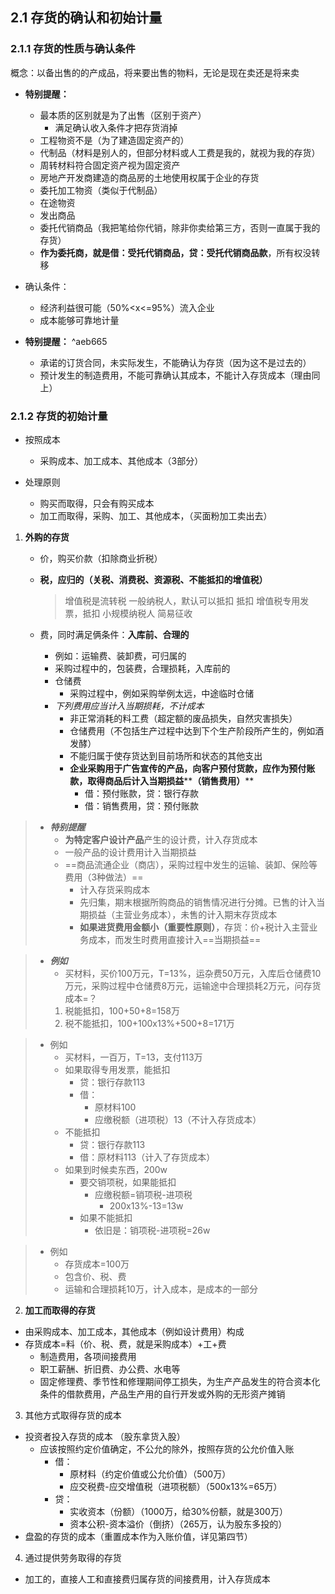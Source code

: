 ## 2.1 存货的确认和初始计量

### 2.1.1 存货的性质与确认条件

概念：以备出售的的产成品，将来要出售的物料，无论是现在卖还是将来卖

- **特别提醒：**
	- 最本质的区别就是为了出售（区别于资产）
		- 满足确认收入条件才把存货消掉
	- 工程物资不是（为了建造固定资产的）
	- 代制品（材料是别人的，但部分材料或人工费是我的，就视为我的存货）
	- 周转材料符合固定资产视为固定资产
	- 房地产开发商建造的商品房的土地使用权属于企业的存货
	- 委托加工物资（类似于代制品）
	- 在途物资
	- 发出商品
	- 委托代销商品（我把笔给你代销，除非你卖给第三方，否则一直属于我的存货）
	- **作为委托商，就是借：受托代销商品，贷：受托代销商品款**，所有权没转移

- 确认条件：
	- 经济利益很可能（50%<x<=95%）流入企业
	- 成本能够可靠地计量

- **特别提醒：** ^aeb665
	- 承诺的订货合同，未实际发生，不能确认为存货（因为这不是过去的）
	- 预计发生的制造费用，不能可靠确认其成本，不能计入存货成本（理由同上）

### 2.1.2 存货的初始计量

- 按照成本
	- 采购成本、加工成本、其他成本（3部分）

- 处理原则
	- 购买而取得，只会有购买成本
	- 加工而取得，采购、加工、其他成本，（买面粉加工卖出去）

1. **外购的存货**
	- 价，购买价款（扣除商业折税）
	- **税，应归的（关税、消费税、资源税、不能抵扣的增值税）**		
		> 增值税是流转税
		> 	一般纳税人，默认可以抵扣
		> 		抵扣
		> 		增值税专用发票，抵扣
		> 	小规模纳税人
		> 		简易征收
		
	- 费，同时满足俩条件：**入库前、合理的**
		- 例如：运输费、装卸费，可归属的
		- 采购过程中的，包装费，合理损耗，入库前的
		- 仓储费
			- 采购过程中，例如采购举例太远，中途临时仓储
		- *下列费用应当计入当期损耗，不计成本*
			- 非正常消耗的料工费（超定额的废品损失，自然灾害损失）
			- 仓储费用（不包括生产过程中达到下个生产阶段所产生的，例如酒发酵）
			- 不能归属于使存货达到目前场所和状态的其他支出
	        - **企业采购用于广告宣传的产品，向客户预付货款，应作为预付账款，取得商品后计入当期损益****__（销售费用）__**
				- 借：预付账款，贷：银行存款
				- 借：销售费用，贷：预付账款

>
> - *__特别提醒__*
> 	- **为特定客户设计产品**产生的设计费，计入存货成本
> 	- 一般产品的设计费用计入当期损益
> 	- ==商品流通企业（商店），采购过程中发生的运输、装卸、保险等费用（3种做法）==
> 		- 计入存货采购成本
> 		- 先归集，期末根据所购商品的销售情况进行分摊。已售的计入当期损益（主营业务成本），未售的计入期末存货成本
> 		- __如果进货费用金额小（重要性原则）__，存货：价+税计入主营业务成本，而发生时费用直接计入==当期损益==
> 

>
> - *__例如__*
> 	- 买材料，买价100万元，T=13%，运杂费50万元，入库后仓储费10万元，采购过程中仓储费8万元，运输途中合理损耗2万元，问存货成本\=？
> 	1. 税能抵扣，100+50+8=158万
> 	2. 税不能抵扣，100+100x13%+500+8=171万
> 

>
> - 例如
> 	- 买材料，一百万，T=13，支付113万
> 	- 如果取得专用发票，能抵扣
> 		- 贷：银行存款113
> 		- 借：
> 			- 原材料100
> 			- 应缴税额（进项税）13（不计入存货成本）
> 	- 不能抵扣
> 		- 贷：银行存款113
> 		- 借：原材料113（计入了存货成本）
> 	- 如果到时候卖东西，200w
> 		- 要交销项税，如果能抵扣
> 			- 应缴税额=销项税-进项税
> 				- 200x13%-13=13w
> 		- 如果不能抵扣
> 			- 依旧是：销项税-进项税=26w
>

>
>- 例如
> 	- 存货成本=100万
> 	- 包含价、税、费
> 	- 运输和合理损耗10万，计入成本，是成本的一部分
>

2. **加工而取得的存货**
- 由采购成本、加工成本，其他成本（例如设计费用）构成
- 存货成本\=料（价、税、费，就是采购成本）+工+费
	- 制造费用，各项间接费用
	- 职工薪酬、折旧费、办公费、水电等
	- 固定修理费、季节性和修理期间停工损失，为生产产品发生的符合资本化条件的借款费用，产品生产用的自行开发或外购的无形资产摊销

3. 其他方式取得存货的成本
- 投资者投入存货的成本 （股东拿货入股）
	- 应该按照约定价值确定，不公允的除外，按照存货的公允价值入账
		- 借：
			- 原材料（约定价值或公允价值）（500万）
			- 应交税费\-应交增值税（进项税额）（500x13%=65万）
	    - 贷：
		    - 实收资本（份额）（1000万，给30%份额，就是300万）
		    - 资本公积\-资本溢价（倒挤）（265万，认为股东多投的）
- 盘盈的存货的成本（重置成本作为入账价值，详见第四节）

4. 通过提供劳务取得的存货
- 加工的，直接人工和直接费归属存货的间接费用，计入存货成本
